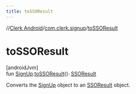 ```yaml
---
title: toSSOResult
---
```

//[Clerk Android](../../index.html)/[com.clerk.signup](index.html)/[toSSOResult](to-s-s-o-result.html)



# toSSOResult



[androidJvm]\
fun [SignUp](-sign-up/index.html).[toSSOResult](to-s-s-o-result.html)(): [SSOResult](../com.clerk.sso/-s-s-o-result/index.html)



Converts the [SignUp](-sign-up/index.html) object to an [SSOResult](../com.clerk.sso/-s-s-o-result/index.html) object.




